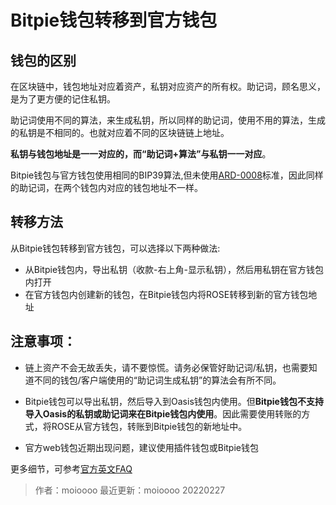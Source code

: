 # Bitpie钱包转移到官方钱包

## 钱包的区别

在区块链中，钱包地址对应着资产，私钥对应资产的所有权。助记词，顾名思义，是为了更方便的记住私钥。

助记词使用不同的算法，来生成私钥，所以同样的助记词，使用不用的算法，生成的私钥是不相同的。也就对应着不同的区块链链上地址。

**私钥与钱包地址是一一对应的，而“助记词+算法”与私钥一一对应**。

Bitpie钱包与官方钱包使用相同的BIP39算法,但未使用[ARD-0008](https://github.com/oasisprotocol/oasis-core/blob/master/docs/adr/0008-standard-account-key-generation.md)标准，因此同样的助记词，在两个钱包内对应的钱包地址不一样。

## 转移方法

从Bitpie钱包转移到官方钱包，可以选择以下两种做法:

- 从Bitpie钱包内，导出私钥（收款-右上角-显示私钥），然后用私钥在官方钱包内打开
- 在官方钱包内创建新的钱包，在Bitpie钱包内将ROSE转移到新的官方钱包地址

## 注意事项：

- 链上资产不会无故丢失，请不要惊慌。请务必保管好助记词/私钥，也需要知道不同的钱包/客户端使用的“助记词生成私钥”的算法会有所不同。

- Bitpie钱包可以导出私钥，然后导入到Oasis钱包内使用。但**Bitpie钱包不支持导入Oasis的私钥或助记词来在Bitpie钱包内使用**。因此需要使用转账的方式，将ROSE从官方钱包，转账到Bitpie钱包的新地址中。

- 官方web钱包近期出现问题，建议使用插件钱包或Bitpie钱包

更多细节，可参考[官方英文FAQ](https://docs.oasis.dev/general/manage-tokens/faq#how-can-i-export-my-bitpie-wallets-oasis-account-private-key)

> 作者：moioooo 最近更新：moioooo 20220227